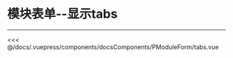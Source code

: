 # 模块表单--显示tabs

---

<common-code-format isShowModule>
  <docsComponents-PModuleForm-tabs slot="source"></docsComponents-PModuleForm-tabs>
 <<< @/docs/.vuepress/components/docsComponents/PModuleForm/tabs.vue
</common-code-format>
